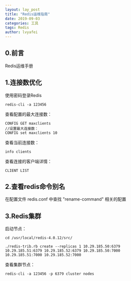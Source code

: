 ```yaml
---
layout: lay_post
title: "Redis运维指南"
date: 2019-09-03
categories: 工具
tags: Redis
author: lvyafei
---
```


## 0.前言

Redis运维手册

## 1.连接数优化

使用密码登录Redis

```
redis-cli -a 123456
```

查看配置的最大连接数：

```
CONFIG GET maxclients
//设置最大连接数：
CONFIG set maxclients 10
```

查看当前连接数：

```
info clients
```

查看连接的客户端详情：

```
CLIENT LIST
```

## 2.查看redis命令别名

在配置文件 redis.conf 中查找 "rename-command" 相关的配置

## 3.Redis集群

启动节点：

```
cd /usr/local/redis-4.0.12/src/

./redis-trib.rb create --replicas 1 10.29.185.50:6379 10.29.185.51:6379 10.29.185.52:6379 10.29.185.50:7000 10.29.185.51:7000 10.29.185.52:7000
```

查看集群节点：

```
redis-cli -a 123456 -p 6379 cluster nodes
```